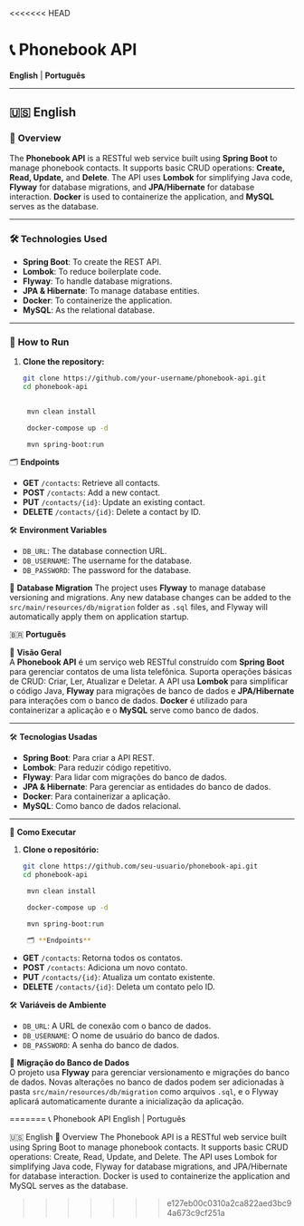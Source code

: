 <<<<<<< HEAD
# 📞 **Phonebook API**
**English** | **Português**

---

## 🇺🇸 **English**

### 📝 **Overview**  
The **Phonebook API** is a RESTful web service built using **Spring Boot** to manage phonebook contacts. It supports basic CRUD operations: **Create, Read, Update,** and **Delete**. The API uses **Lombok** for simplifying Java code, **Flyway** for database migrations, and **JPA/Hibernate** for database interaction. **Docker** is used to containerize the application, and **MySQL** serves as the database.

---

### 🛠️ **Technologies Used**

- **Spring Boot**: To create the REST API.
- **Lombok**: To reduce boilerplate code.
- **Flyway**: To handle database migrations.
- **JPA & Hibernate**: To manage database entities.
- **Docker**: To containerize the application.
- **MySQL**: As the relational database.

---

### 🚀 **How to Run**

1. **Clone the repository:**

   ```bash
   git clone https://github.com/your-username/phonebook-api.git
   cd phonebook-api

    
    mvn clean install

    docker-compose up -d

    mvn spring-boot:run


🗂️ **Endpoints**
- **GET** `/contacts`: Retrieve all contacts.
- **POST** `/contacts`: Add a new contact.
- **PUT** `/contacts/{id}`: Update an existing contact.
- **DELETE** `/contacts/{id}`: Delete a contact by ID.

🛠️ **Environment Variables**
- `DB_URL`:     The database connection URL.
- `DB_USERNAME`: The username for the database.
- `DB_PASSWORD`: The password for the database.

🔧 **Database Migration**
The project uses **Flyway** to manage database versioning and migrations. Any new database changes can be added to the `src/main/resources/db/migration` folder as `.sql` files, and Flyway will automatically apply them on application startup.


🇧🇷 **Português**

📝 **Visão Geral**  
A **Phonebook API** é um serviço web RESTful construído com **Spring Boot** para gerenciar contatos de uma lista telefônica. Suporta operações básicas de CRUD: Criar, Ler, Atualizar e Deletar. A API usa **Lombok** para simplificar o código Java, **Flyway** para migrações de banco de dados e **JPA/Hibernate** para interações com o banco de dados. **Docker** é utilizado para containerizar a aplicação e o **MySQL** serve como banco de dados.

---

🛠️ **Tecnologias Usadas**
- **Spring Boot**: Para criar a API REST.
- **Lombok**: Para reduzir código repetitivo.
- **Flyway**: Para lidar com migrações do banco de dados.
- **JPA & Hibernate**: Para gerenciar as entidades do banco de dados.
- **Docker**: Para containerizar a aplicação.
- **MySQL**: Como banco de dados relacional.

---

🚀 **Como Executar**

1. **Clone o repositório:**

   ```bash
   git clone https://github.com/seu-usuario/phonebook-api.git
   cd phonebook-api

    mvn clean install

    docker-compose up -d

    mvn spring-boot:run

    🗂️ **Endpoints**
- **GET** `/contacts`: Retorna todos os contatos.
- **POST** `/contacts`: Adiciona um novo contato.
- **PUT** `/contacts/{id}`: Atualiza um contato existente.
- **DELETE** `/contacts/{id}`: Deleta um contato pelo ID.

🛠️ **Variáveis de Ambiente**
- `DB_URL`: A URL de conexão com o banco de dados.
- `DB_USERNAME`: O nome de usuário do banco de dados.
- `DB_PASSWORD`: A senha do banco de dados.

🔧 **Migração do Banco de Dados**  
O projeto usa **Flyway** para gerenciar versionamento e migrações do banco de dados. Novas alterações no banco de dados podem ser adicionadas à pasta `src/main/resources/db/migration` como arquivos `.sql`, e o Flyway aplicará automaticamente durante a inicialização da aplicação.


=======
📞 Phonebook API
English | Português

🇺🇸 English
📝 Overview
The Phonebook API is a RESTful web service built using Spring Boot to manage phonebook contacts. It supports basic CRUD operations: Create, Read, Update, and Delete. The API uses Lombok for simplifying Java code, Flyway for database migrations, and JPA/Hibernate for database interaction. Docker is used to containerize the application and MySQL serves as the database.
>>>>>>> e127eb00c0310a2ca822aed3bc94a673c9cf251a
